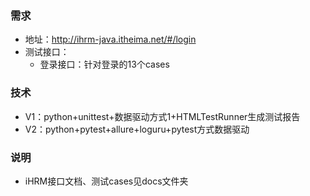 ### 需求
- 地址：http://ihrm-java.itheima.net/#/login
- 测试接口：
  - 登录接口：针对登录的13个cases

### 技术 
- V1：python+unittest+数据驱动方式1+HTMLTestRunner生成测试报告
- V2：python+pytest+allure+loguru+pytest方式数据驱动

### 说明
- iHRM接口文档、测试cases见docs文件夹


